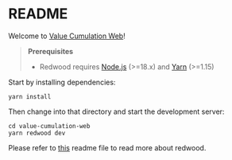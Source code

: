 # README

Welcome to [Value Cumulation Web](https://valuecumulation.com)!

> **Prerequisites**
>
> - Redwood requires [Node.js](https://nodejs.org/en/) (>=18.x) and [Yarn](https://yarnpkg.com/) (>=1.15)

Start by installing dependencies:

```
yarn install
```

Then change into that directory and start the development server:

```
cd value-cumulation-web
yarn redwood dev
```

Please refer to [this](docs/README_RedWoodJS.md) readme file to read more about redwood.
